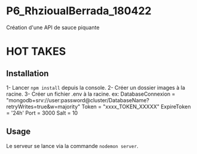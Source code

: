 # P6_RhzioualBerrada_180422

Création d'une API de sauce piquante

# HOT TAKES

## Installation

1- Lancer `npm install` depuis la console.
2- Créer un dossier images à la racine.
3- Créer un fichier .env à la racine. ex: 
    DatabaseConnexion = "mongodb+srv://user:password@cluster/DatabaseName?retryWrites=true&w=majority"
    Token = "xxxx_TOKEN_XXXXX"
    ExpireToken = '24h'
    Port = 3000
    Salt = 10

## Usage

Le serveur se lance via la commande `nodemon server`.

